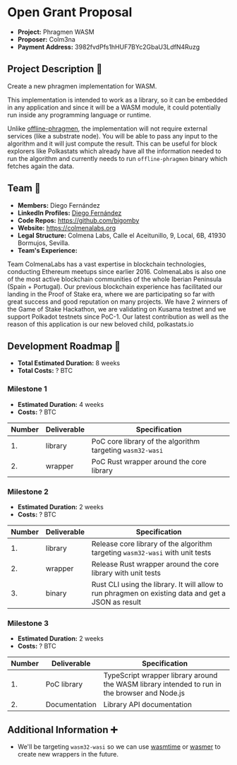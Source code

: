# Open Grant Proposal

- **Project:** Phragmen WASM
- **Proposer:** Colm3na
- **Payment Address:** 3982fvdPfs1hHUF7BYc2GbaU3LdfN4Ruzg

## Project Description :page_facing_up:

Create a new phragmen implementation for WASM.

This implementation is intended to work as a library, so it can be embedded
in any application and since it will be a WASM module, it could potentially run
inside any programming language or runtime.

Unlike [offline-phragmen](https://github.com/paritytech/offline-phragmen), the
implementation will not require external services
(like a substrate node). You will be able to pass any input to the algorithm and
it will just compute the result. This can be useful for block explorers like
Polkastats which already have all the information needed to run the algorithm
and currently needs to run `offline-phragmen` binary which fetches again the
data.

## Team :busts_in_silhouette:

- **Members:** Diego Fernández
- **LinkedIn Profiles:** [Diego Fernández](https://www.linkedin.com/in/dieferbar)
- **Code Repos:** https://github.com/bigomby
- **Website:** https://colmenalabs.org
- **Legal Structure:** Colmena Labs, Calle el Aceitunillo, 9, Local, 6B, 41930 Bormujos, Sevilla.
- **Team's Experience:**

Team ColmenaLabs has a vast expertise in blockchain technologies, conducting Ethereum meetups since earlier 2016. ColmenaLabs is also one of the most active blockchain communities of the whole Iberian Peninsula (Spain + Portugal). Our previous blockchain experience has facilitated our landing in the Proof of Stake era, where we are participating so far with great success and good reputation on many projects. We have 2 winners of the Game of Stake Hackathon, we are validating on Kusama testnet and we support Polkadot testnets since PoC-1. Our latest contribution as well as the reason of this application is our new beloved child, polkastats.io

## Development Roadmap :nut_and_bolt:

- **Total Estimated Duration:** 8 weeks
- **Total Costs:** ? BTC

### Milestone 1

- **Estimated Duration:** 4 weeks
- **Costs:** ? BTC

| Number | Deliverable | Specification                                             |
| ------ | ----------- | --------------------------------------------------------- |
| 1.     | library     | PoC core library of the algorithm targeting `wasm32-wasi` |
| 2.     | wrapper     | PoC Rust wrapper around the core library                  |

### Milestone 2

- **Estimated Duration:** 2 weeks
- **Costs:** ? BTC

| Number | Deliverable | Specification                                                                                       |
| ------ | ----------- | --------------------------------------------------------------------------------------------------- |
| 1.     | library     | Release core library of the algorithm targeting `wasm32-wasi` with unit tests                       |
| 2.     | wrapper     | Release Rust wrapper around the core library with unit tests                                        |
| 3.     | binary      | Rust CLI using the library. It will allow to run phragmen on existing data and get a JSON as result |

### Milestone 3

- **Estimated Duration:** 2 weeks
- **Costs:** ? BTC

| Number | Deliverable   | Specification                                                                                 |
| ------ | ------------- | --------------------------------------------------------------------------------------------- |
| 1.     | PoC library   | TypeScript wrapper library around the WASM library intended to run in the browser and Node.js |
| 2.     | Documentation | Library API documentation                                                                     |

## Additional Information :heavy_plus_sign:

- We'll be targeting `wasm32-wasi` so we can use
  [wasmtime](https://github.com/bytecodealliance/wasmtime) or
  [wasmer](https://wasmer.io/) to create new wrappers in the future.
